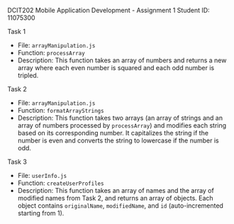 DCIT202 Mobile Application Development - Assignment 1
 Student ID: 11075300


 Task 1
- File: `arrayManipulation.js`
- Function: `processArray`
- Description: This function takes an array of numbers and returns a new array where each even number is squared and each odd number is tripled.


 Task 2
- File: `arrayManipulation.js`
- Function: `formatArrayStrings`
- Description: This function takes two arrays (an array of strings and an array of numbers processed by `processArray`) and modifies each string based on its corresponding number. It capitalizes the string if the number is even and converts the string to lowercase if the number is odd.


 Task 3
- File: `userInfo.js`
- Function: `createUserProfiles`
- Description: This function takes an array of names and the array of modified names from Task 2, and returns an array of objects. Each object contains `originalName`, `modifiedName`, and `id` (auto-incremented starting from 1).


